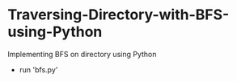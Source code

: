 # Traversing-Directory-with-BFS-using-Python
Implementing BFS on directory using Python

- run 'bfs.py'
